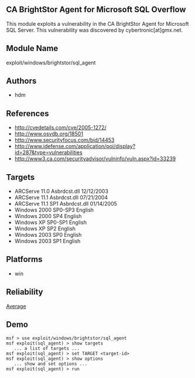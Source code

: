 ## CA BrightStor Agent for Microsoft SQL Overflow

This module exploits a vulnerability in the CA BrightStor 
Agent for Microsoft SQL Server. This vulnerability was 
discovered by cybertronic[at]gmx.net.


## Module Name
exploit/windows/brightstor/sql_agent

## Authors
* hdm


## References
* http://cvedetails.com/cve/2005-1272/
* http://www.osvdb.org/18501
* http://www.securityfocus.com/bid/14453
* http://www.idefense.com/application/poi/display?id=287&type=vulnerabilities
* http://www3.ca.com/securityadvisor/vulninfo/vuln.aspx?id=33239



## Targets
* ARCServe 11.0 Asbrdcst.dll 12/12/2003
* ARCServe 11.1 Asbrdcst.dll 07/21/2004
* ARCServe 11.1 SP1 Asbrdcst.dll 01/14/2005
* Windows 2000 SP0-SP3 English
* Windows 2000 SP4 English
* Windows XP SP0-SP1 English
* Windows XP SP2 English
* Windows 2003 SP0 English
* Windows 2003 SP1 English


## Platforms
* win

## Reliability
[Average](https://github.com/rapid7/metasploit-framework/wiki/Exploit-Ranking)

## Demo

```
msf > use exploit/windows/brightstor/sql_agent
msf exploit(sql_agent) > show targets
   ... a list of targets ...
msf exploit(sql_agent) > set TARGET <target-id>
msf exploit(sql_agent) > show options
   ... show and set options ...
msf exploit(sql_agent) > run
```
    
    